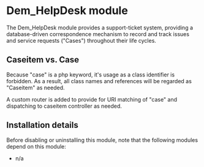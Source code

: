 # Dem_HelpDesk module

The Dem_HelpDesk module provides a support-ticket system, providing a database-driven
correspondence mechanism to record and track issues and service requests ("Cases")
throughout their life cycles.

## Caseitem vs. Case

Because "case" is a php keyword, it's usage as a class identifier is forbidden.
As a result, all class names and references will be regarded as "Caseitem" as
needed.

A custom router is added to provide for URI matching of "case" and dispatching
to caseitem controller as needed.

## Installation details

Before disabling or uninstalling this module, note that the following modules
depend on this module:

- n/a


